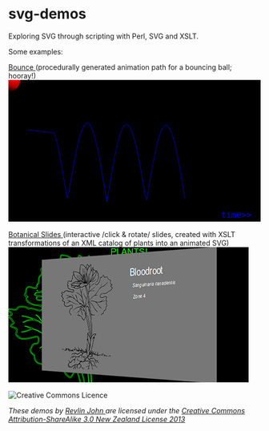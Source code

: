 svg-demos
=========

Exploring SVG through scripting with Perl, SVG and XSLT.

Some examples:


[Bounce ](http://www.uni-sol.org/svg-demos/data/bounce.svg)
(procedurally generated animation path for a bouncing ball; hooray!)
![Bouncing Ball](data/bounce.rl.svg)

[Botanical Slides ](http://www.uni-sol.org/svg-demos/data/xslt-transform.svg)
(interactive /click & rotate/ slides, created with XSLT transformations of an XML catalog of plants into an animated SVG)
![Rotating Slides](data/images/slides.png)


![Creative Commons Licence](http://i.creativecommons.org/l/by-sa/3.0/nz/88x31.png)

*These demos by [Revlin John ](mailto:revlin@uni-sol.org) are licensed under the [Creative Commons Attribution-ShareAlike 3.0 New Zealand License 2013 ](http://creativecommons.org/licenses/by-sa/3.0/nz/deed.en_GB)*
